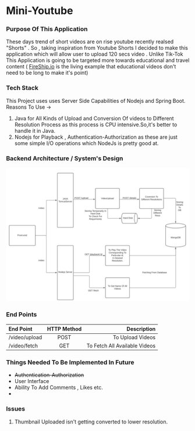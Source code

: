# Mini-Youtube
### Purpose Of This Application 
These days trend of short videos are on rise youtube recently realsed "Shorts" . So , taking inspiration from Youtube Shorts I decided to make this application which will allow user to upload 120 secs video .
Unlike Tik-Tok This Application is going to be targeted more towards educational and travel content ( [FireShip.io](https://www.youtube.com/channel/UCsBjURrPoezykLs9EqgamOA) is the living example that educational videos don't need to be long to make it's point)

### Tech Stack
This Project uses uses Server Side Capabilities of Nodejs and Spring Boot.       
Reasons To Use ->    
1) Java for All Kinds of Upload and Conversion Of videos to Different Resolution Process as this process is CPU intensive.So,it's better to handle it in Java.
2) Nodejs for Playback , Authentication-Authorization as these are just some simple I/O operations which NodeJs is pretty good at.

### Backend Architecture / System's Design
![System's Design](Architecture1.JPG)

### End Points
| End Point          | HTTP Method   |           Description                   |
| :---               |    :----:     |          ---:                           |
| /video/upload      | POST          | To Upload Videos                        |
| /video/fetch       | GET           | To Fetch All Available Videos           |


### Things Needed To Be Implemented In Future 
- ~~Authentication-Authorization~~
- User Interface
- Ability To Add Comments , Likes etc.
- 

### Issues
1) Thumbnail Uploaded isn't getting converted to lower resolution.


